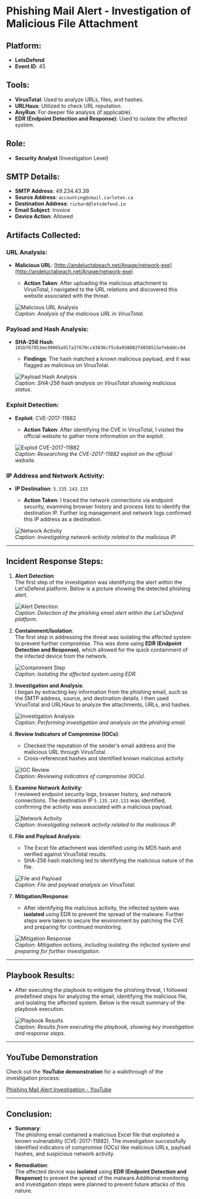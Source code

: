 #  Phishing Mail Alert - Investigation of Malicious File Attachment

## Platform:
- **LetsDefend**  
- **Event ID**: 45

## Tools:
- **VirusTotal**: Used to analyze URLs, files, and hashes.
- **URLHaus**: Utilized to check URL reputation.
- **AnyRun**: For deeper file analysis (if applicable).
- **EDR (Endpoint Detection and Response)**: Used to isolate the affected system.

## Role:
- **Security Analyst** (Investigation Level)

## SMTP Details:
- **SMTP Address**: 49.234.43.39
- **Source Address**: `accounting@cmail.carleton.ca`
- **Destination Address**: `richard@letsdefend.io`
- **Email Subject**: Invoice
- **Device Action**: Allowed

## Artifacts Collected:

### URL Analysis:
- **Malicious URL**: [http://andeluctabeach.net/Anage/network-exe](http://andeluctabeach.net/Anage/network-exe)
  - **Action Taken**: After uploading the malicious attachment to VirusTotal, I navigated to the URL relations and discovered this website associated with the threat.

  ![Malicious URL Analysis](images/url_analysis.png)  
  *Caption: Analysis of the malicious URL in VirusTotal.*

### Payload and Hash Analysis:
- **SHA-256 Hash**: `101bf67953ee39065a917a37670cc43836cf5c0a938082f4038515efebddcc04`
  - **Findings**: The hash matched a known malicious payload, and it was flagged as malicious on VirusTotal.

  ![Payload Hash Analysis](images/payload_hash_analysis.png)  
  *Caption: SHA-256 hash analysis on VirusTotal showing malicious status.*

### Exploit Detection:
- **Exploit**: CVE-2017-11882
  - **Action Taken**: After identifying the CVE in VirusTotal, I visited the official website to gather more information on the exploit.

  ![Exploit CVE-2017-11882](images/exploit_cve_research.png)  
  *Caption: Researching the CVE-2017-11882 exploit on the official website.*

### IP Address and Network Activity:
- **IP Destination**: `5.135.143.133`
  - **Action Taken**: I traced the network connections via endpoint security, examining browser history and process lists to identify the destination IP. Further log management and network logs confirmed this IP address as a destination.

  ![Network Activity](images/network_activity.png)  
  *Caption: Investigating network activity related to the malicious IP.*

---

## Incident Response Steps:

1. **Alert Detection**:  
   The first step of the investigation was identifying the alert within the Let'sDefend platform. Below is a picture showing the detected phishing alert.

   ![Alert Detection](images/alert_detection.png)  
   *Caption: Detection of the phishing email alert within the Let'sDefend platform.*

2. **Containment/Isolation**:  
   The first step in addressing the threat was isolating the affected system to prevent further compromise. This was done using **EDR (Endpoint Detection and Response)**, which allowed for the quick containment of the infected device from the network.

   ![Containment Step](images/containment_step.png)  
   *Caption: Isolating the affected system using EDR.*

3. **Investigation and Analysis**:  
   I began by extracting key information from the phishing email, such as the SMTP address, source, and destination details. I then used VirusTotal and URLHaus to analyze the attachments, URLs, and hashes.

   ![Investigation Analysis](images/investigation_analysis.png)  
   *Caption: Performing investigation and analysis on the phishing email.*

4. **Review Indicators of Compromise (IOCs)**:  
   - Checked the reputation of the sender’s email address and the malicious URL through VirusTotal.
   - Cross-referenced hashes and identified known malicious activity.

   ![IOC Review](images/ioc_review.png)  
   *Caption: Reviewing indicators of compromise (IOCs).*

5. **Examine Network Activity**:  
   I reviewed endpoint security logs, browser history, and network connections. The destination IP `5.135.143.133` was identified, confirming the activity was associated with a malicious payload.

   ![Network Activity](images/network_activity_step.png)  
   *Caption: Investigating network activity related to the malicious IP.*

6. **File and Payload Analysis**:  
   - The Excel file attachment was identified using its MD5 hash and verified against VirusTotal results.
   - SHA-256 hash matching led to identifying the malicious nature of the file.

   ![File and Payload](images/file_payload_analysis.png)  
   *Caption: File and payload analysis on VirusTotal.*

7. **Mitigation/Response**:  
   - After identifying the malicious activity, the infected system was **isolated** using EDR to prevent the spread of the malware. Further steps were taken to secure the environment by patching the CVE and preparing for continued monitoring.

   ![Mitigation Response](images/mitigation_response.png)  
   *Caption: Mitigation actions, including isolating the infected system and preparing for further investigation.*

---

## Playbook Results:

- After executing the playbook to mitigate the phishing threat, I followed predefined steps for analyzing the email, identifying the malicious file, and isolating the affected system. Below is the result summary of the playbook execution.

  ![Playbook Results](images/playbook_results.png)  
  *Caption: Results from executing the playbook, showing key investigation and response steps.*

---

## YouTube Demonstration

Check out the **YouTube demonstration** for a walkthrough of the investigation process:

[Phishing Mail Alert Investigation - YouTube](https://www.youtube.com/watch?v=your_video_id)

---

## Conclusion:

- **Summary**:  
   The phishing email contained a malicious Excel file that exploited a known vulnerability (CVE-2017-11882). The investigation successfully identified indicators of compromise (IOCs) like malicious URLs, payload hashes, and suspicious network activity.
  
- **Remediation**:  
   The affected device was **isolated** using **EDR (Endpoint Detection and Response)** to prevent the spread of the malware.Additional monitoring and investigation steps were planned to prevent future attacks of this nature.









  
